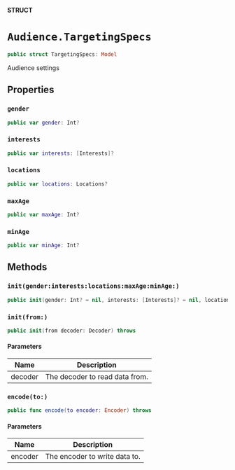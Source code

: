 **STRUCT**

# `Audience.TargetingSpecs`

```swift
public struct TargetingSpecs: Model
```

Audience settings

## Properties
### `gender`

```swift
public var gender: Int?
```

### `interests`

```swift
public var interests: [Interests]?
```

### `locations`

```swift
public var locations: Locations?
```

### `maxAge`

```swift
public var maxAge: Int?
```

### `minAge`

```swift
public var minAge: Int?
```

## Methods
### `init(gender:interests:locations:maxAge:minAge:)`

```swift
public init(gender: Int? = nil, interests: [Interests]? = nil, locations: Locations? = nil, maxAge: Int? = nil, minAge: Int? = nil)
```

### `init(from:)`

```swift
public init(from decoder: Decoder) throws
```

#### Parameters

| Name | Description |
| ---- | ----------- |
| decoder | The decoder to read data from. |

### `encode(to:)`

```swift
public func encode(to encoder: Encoder) throws
```

#### Parameters

| Name | Description |
| ---- | ----------- |
| encoder | The encoder to write data to. |
